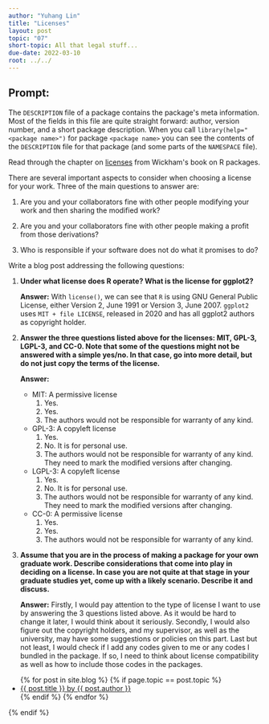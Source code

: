 ```yaml
---
author: "Yuhang Lin"
title: "Licenses"
layout: post
topic: "07"
short-topic: All that legal stuff...
due-date: 2022-03-10
root: ../../
---
```


## Prompt:

The `DESCRIPTION` file of a package contains the package's meta information. Most of the fields in this file are quite straight forward: author, version number, and a short package description. When you call `library(help="<package name>")` for  package `<package name>` you can see the contents of the `DESCRIPTION` file for that package (and some parts of the `NAMESPACE` file).

Read through the chapter on [licenses](https://r-pkgs.org/license.html) from Wickham's book on R packages. 

There are several important aspects to consider when choosing a license for your work. 
Three of the main questions to answer are: 

1. Are you and your collaborators fine with other people modifying your work and then sharing the modified work?

2. Are you and your collaborators fine with other people making a profit from those derivations?

3. Who is responsible if your software does not do what it promises to do?


Write a blog post addressing the following questions: 

1. **Under what license does R operate? What is the license for ggplot2?**

    **Answer:**
    With `license()`,
    we can see that `R` is using GNU General Public License, either Version 2, June 1991 or Version 3, June 2007.
    `ggplot2` uses `MIT + file LICENSE`,
    released in 2020 and has all ggplot2 authors as copyright holder.
    
2. **Answer the three questions listed above for the licenses: MIT, GPL-3, LGPL-3, and CC-0. Note that some of the questions might not be answered with a simple yes/no. In that case, go into more detail, but do not just copy the terms of the license.**

    **Answer:**
    - MIT: A permissive license
      1. Yes.
      1. Yes.
      1. The authors would not be responsible for warranty of any kind.
    - GPL-3: A copyleft license
      1. Yes.
      1. No. It is for personal use.
      1. The authors would not be responsible for warranty of any kind.
      They need to mark the modified versions after changing.
    - LGPL-3: A copyleft license
      1. Yes.
      1. No. It is for personal use.
      1. The authors would not be responsible for warranty of any kind.
      They need to mark the modified versions after changing.
    - CC-0: A permissive license
      1. Yes.
      1. Yes.
      1. The authors would not be responsible for warranty of any kind.
    
3. **Assume that you are in the process of making a package for your own graduate work. Describe considerations that come into play in deciding on a license. In case you are not quite at that stage in your graduate studies yet, come up with a likely scenario. Describe it and discuss.**

    **Answer:**
    Firstly,
    I would pay attention to the type of license I want to use by answering the 3 questions listed above.
    As it would be hard to change it later,
    I would think about it seriously.
    Secondly,
    I would also figure out the copyright holders,
    and my supervisor, as well as the university, may have some suggestions or policies on this part.
    Last but not least,
    I would check if I add any codes given to me or any codes I bundled in the package.
    If so,
    I need to think about license compatibility as well as how to include those codes in the packages.


<ul>
{% for post in site.blog %}
  {% if page.topic == post.topic %}
  <li><a href="{{ post.url }}">{{ post.title }} by {{ post.author }}</a></li>
  {% endif %}
{% endfor %}
</ul>
{% endif %}
